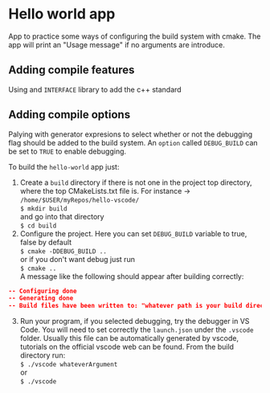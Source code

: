 # Hello world app  
App to practice some ways of configuring the build system with cmake. The app will print an "Usage message" if no arguments are introduce.  
## Adding compile features  
Using and `INTERFACE` library to add the c++ standard  
## Adding compile options  
Palying with generator expresions to select whether or not the debugging flag should be added to the build system. An `option` called `DEBUG_BUILD` can be set to `TRUE` to enable debugging.

To build the `hello-world` app just:  
1. Create a `build` directory if there is not one in the project top directory, where the top CMakeLists.txt file is. For instance -> `/home/$USER/myRepos/hello-vscode/`  
`$ mkdir build`  
and go into that directory  
`$ cd build`  
2. Configure the project. Here you can set `DEBUG_BUILD` variable to true, false by default  
`$ cmake -DDEBUG_BUILD ..`  
or if you don't want debug just run  
`$ cmake ..`  
A message like the following should appear after building correctly:  
```cmake
-- Configuring done
-- Generating done
-- Build files have been written to: "whatever path is your build directory created in step 1"  
```  
3. Run your program, if you selected debugging, try the debugger in VS Code. You will need to set correctly the `launch.json` under the `.vscode` folder. Usually this file can be automatically generated by vscode, tutorials on the official vscode web can be found. From the build directory run:  
`$ ./vscode whateverArgument`  
or  
`$ ./vscode`  
